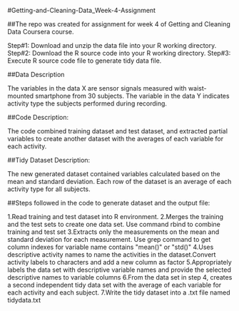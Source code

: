 #Getting-and-Cleaning-Data_Week-4-Assignment

##The repo was created for assignment for week 4 of Getting and Cleaning Data Coursera course.

Step#1: Download and unzip the data file into your R working directory.
Step#2: Download the R source code into your R working directory.
Step#3: Execute R source code file to generate tidy data file.

##Data Description

The variables in the data X are sensor signals measured with waist-mounted smartphone from 30 subjects. The variable in the data Y indicates activity type the subjects performed during recording.

##Code Description:

The code combined training dataset and test dataset, and extracted partial variables to create another dataset with the averages of each variable for each activity.

##Tidy Dataset Description:

The new generated dataset contained variables calculated based on the mean and standard deviation. Each row of the dataset is an average of each activity type for all subjects.

##Steps followed in the code to generate dataset and the output file:

1.Read training and test dataset into R environment. 
2.Merges the training and the test sets to create one data set. Use command rbind to combine training and test set
3.Extracts only the measurements on the mean and standard deviation for each measurement. Use grep command to get column indexes for variable name contains "mean()" or "std()"
4.Uses descriptive activity names to name the activities in the dataset.Convert activity labels to characters and add a new column as factor
5.Appropriately labels the data set with descriptive variable names and provide the selected descriptive names to variable columns
6.From the data set in step 4, creates a second independent tidy data set with the average of each variable for each activity and each subject.
7.Write the tidy dataset into a .txt file named tidydata.txt